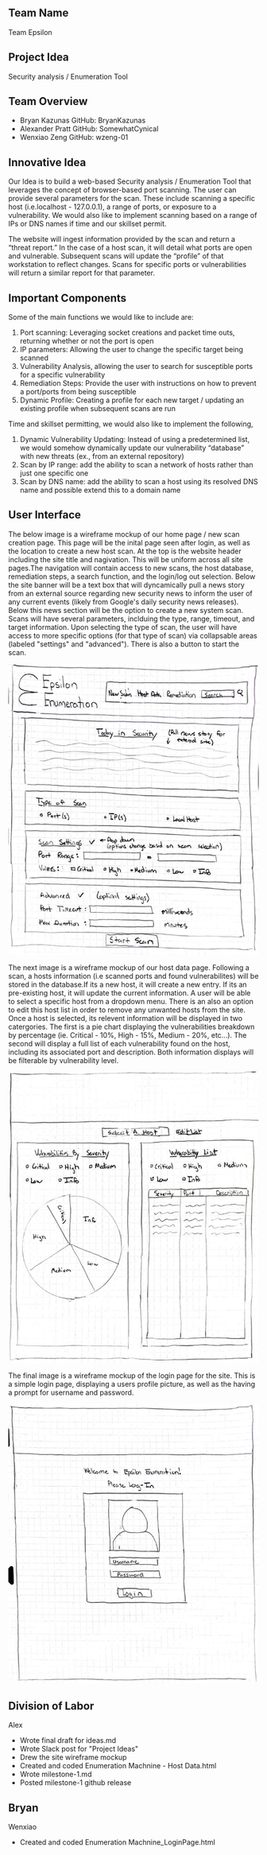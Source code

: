 Team Name
---------------------------------------------------------------------------------------------------------------------------------------------------------------------
Team Epsilon

Project Idea
---------------------------------------------------------------------------------------------------------------------------------------------------------------------
Security analysis / Enumeration Tool

Team Overview
--------------------------------------------------------------------------------------------------------------------------------------------------------------------

- Bryan Kazunas GitHub: BryanKazunas
- Alexander Pratt GitHub: SomewhatCynical
- Wenxiao Zeng GitHub: wzeng-01
 
Innovative Idea
-------------------------------------------------------------------------------------------------------------------------------------------------------------------

Our Idea is to build a web-based Security analysis / Enumeration Tool that leverages the concept of browser-based port scanning. The user can provide several parameters for the scan. These include scanning a specific host (i.e.localhost - 127.0.0.1), a range of ports, or exposure to a vulnerability. We would also like to implement scanning based on a range of IPs or DNS names if time and our skillset permit.

The website will ingest information provided by the scan and return a “threat report.” In the case of a host scan, it will detail what ports are open and vulnerable. Subsequent scans will update the “profile” of that workstation to reflect changes. Scans for specific ports or vulnerabilities will return a similar report for that parameter. 

Important Components
-------------------------------------------------------------------------------------------------------------------------------------------------------------------
Some of the main functions we would like to include are:

1. Port scanning: Leveraging socket creations and packet time outs, returning whether or not the port is open 
2. IP parameters: Allowing the user to change the specific target being scanned
3. Vulnerability Analysis, allowing the user to search for susceptible ports for a specific vulnerability
4. Remediation Steps: Provide the user with instructions on how to prevent a port/ports from being susceptible
5. Dynamic Profile: Creating a profile for each new target / updating an existing profile when subsequent scans are run

Time and skillset permitting, we would also like to implement the following,

1. Dynamic Vulnerability Updating: Instead of using a predetermined list, we would somehow dynamically update our vulnerability “database” with new threats (ex., from an external repository)
2. Scan by IP range: add the ability to scan a network of hosts rather than just one specific one
3. Scan by DNS name: add the ability to scan a host using its resolved DNS name and possible extend this to a domain name

User Interface
-------------------------------------------------------------------------------------------------------------------------------------------------------------------

The below image is a wireframe mockup of our home page / new scan creation page. This page will be the inital page seen after login, as well as the location to create a new host scan. At the top is the website header including the site title and nagivation. This
will be uniform across all site pages.The navigation will contain access to new scans, the host database, remediation steps, a search function, and the login/log out selection. Below the site banner will be a text box that will dyncamically pull a news story from an external source regarding new security news to inform the user of any current events (likely from Google's daily security news releases). Below this news section will be the option to create a new system scan. Scans will have several parameters, inclduing the type, range, timeout, and target information. Upon selecting the type of scan, the user will have access to more specific options (for that type of scan) via collapsable areas (labeled "settings" and "advanced"). There is also a button to start the scan.

![home_page_wireframe](/images/home_wireframe.JPG)

The next image is a wireframe mockup of our host data page. Following a scan, a hosts information (i.e scanned ports and found vulnerabilites) will be stored in the database.If its a new host, it will create a new entry. If its an pre-existing host, it will update the current information. A user will be able to select a specific host from a dropdown menu. There is an also an option to edit this host list in order to remove any unwanted hosts from the site. Once a host is selected, its relevent information  will be displayed in two catergories. The first is a pie chart displaying the vulnerabilities breakdown by percentage (ie. Critical - 10%, High - 15%, Medium - 20%, etc...). The second will display a full list of each vulnerability found on the host, including its associated port and description. Both information displays will be filterable by vulnerability level. 

![host_data_wireframe](/images/host_data_wireframe.JPG)

The final image is a wireframe mockup of the login page for the site. This is a simple login page, displaying a users profile picture, as well as the having a prompt for username and password. 

![login_wireframe](/images/login_wireframe.JPG)


Division of Labor
-------------------------------------------------------------------------------------------------------------------------------------------------------------------

Alex
- Wrote final draft for ideas.md
- Wrote Slack post for "Project Ideas"
- Drew the site wireframe mockup
- Created and coded Enumeration Machnine - Host Data.html
- Wrote milestone-1.md
- Posted milestone-1 github release

Bryan
- 

Wenxiao 
- Created and coded Enumeration Machnine_LoginPage.html
